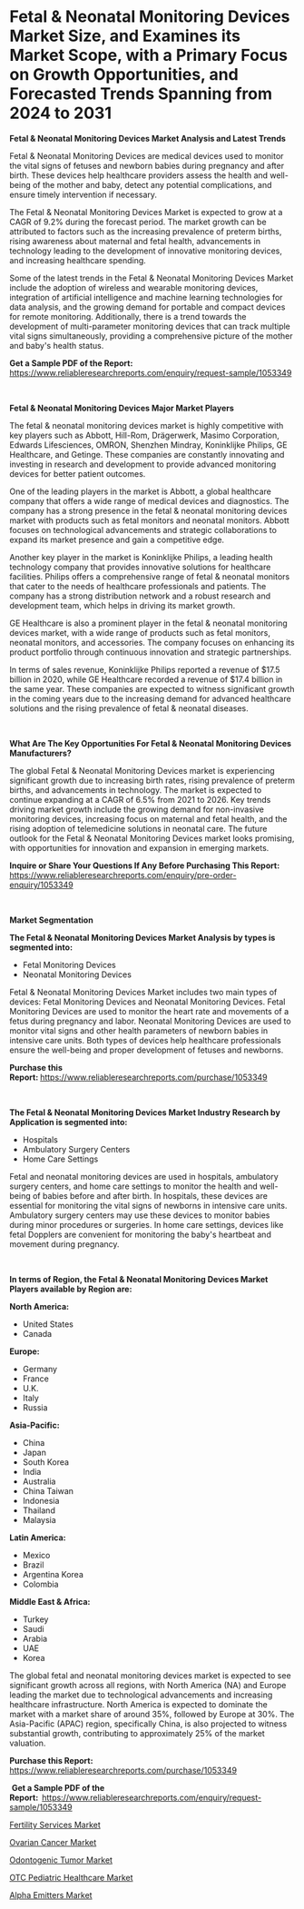 <p><h1>Fetal & Neonatal Monitoring Devices Market Size, and Examines its Market Scope, with a Primary Focus on Growth Opportunities, and Forecasted Trends Spanning from 2024 to 2031</h1></p><p><strong>Fetal & Neonatal Monitoring Devices Market Analysis and Latest Trends</strong></p>
<p><p>Fetal & Neonatal Monitoring Devices are medical devices used to monitor the vital signs of fetuses and newborn babies during pregnancy and after birth. These devices help healthcare providers assess the health and well-being of the mother and baby, detect any potential complications, and ensure timely intervention if necessary.</p><p>The Fetal & Neonatal Monitoring Devices Market is expected to grow at a CAGR of 9.2% during the forecast period. The market growth can be attributed to factors such as the increasing prevalence of preterm births, rising awareness about maternal and fetal health, advancements in technology leading to the development of innovative monitoring devices, and increasing healthcare spending.</p><p>Some of the latest trends in the Fetal & Neonatal Monitoring Devices Market include the adoption of wireless and wearable monitoring devices, integration of artificial intelligence and machine learning technologies for data analysis, and the growing demand for portable and compact devices for remote monitoring. Additionally, there is a trend towards the development of multi-parameter monitoring devices that can track multiple vital signs simultaneously, providing a comprehensive picture of the mother and baby's health status.</p></p>
<p><strong>Get a Sample PDF of the Report:&nbsp;</strong> <a href="https://www.reliableresearchreports.com/enquiry/request-sample/1053349">https://www.reliableresearchreports.com/enquiry/request-sample/1053349</a></p>
<p>&nbsp;</p>
<p><strong>Fetal & Neonatal Monitoring Devices Major Market Players</strong></p>
<p><p>The fetal & neonatal monitoring devices market is highly competitive with key players such as Abbott, Hill-Rom, Drägerwerk, Masimo Corporation, Edwards Lifesciences, OMRON, Shenzhen Mindray, Koninklijke Philips, GE Healthcare, and Getinge. These companies are constantly innovating and investing in research and development to provide advanced monitoring devices for better patient outcomes.</p><p>One of the leading players in the market is Abbott, a global healthcare company that offers a wide range of medical devices and diagnostics. The company has a strong presence in the fetal & neonatal monitoring devices market with products such as fetal monitors and neonatal monitors. Abbott focuses on technological advancements and strategic collaborations to expand its market presence and gain a competitive edge.</p><p>Another key player in the market is Koninklijke Philips, a leading health technology company that provides innovative solutions for healthcare facilities. Philips offers a comprehensive range of fetal & neonatal monitors that cater to the needs of healthcare professionals and patients. The company has a strong distribution network and a robust research and development team, which helps in driving its market growth.</p><p>GE Healthcare is also a prominent player in the fetal & neonatal monitoring devices market, with a wide range of products such as fetal monitors, neonatal monitors, and accessories. The company focuses on enhancing its product portfolio through continuous innovation and strategic partnerships.</p><p>In terms of sales revenue, Koninklijke Philips reported a revenue of $17.5 billion in 2020, while GE Healthcare recorded a revenue of $17.4 billion in the same year. These companies are expected to witness significant growth in the coming years due to the increasing demand for advanced healthcare solutions and the rising prevalence of fetal & neonatal diseases.</p></p>
<p>&nbsp;</p>
<p><strong>What Are The Key Opportunities For Fetal & Neonatal Monitoring Devices Manufacturers?</strong></p>
<p><p>The global Fetal & Neonatal Monitoring Devices market is experiencing significant growth due to increasing birth rates, rising prevalence of preterm births, and advancements in technology. The market is expected to continue expanding at a CAGR of 6.5% from 2021 to 2026. Key trends driving market growth include the growing demand for non-invasive monitoring devices, increasing focus on maternal and fetal health, and the rising adoption of telemedicine solutions in neonatal care. The future outlook for the Fetal & Neonatal Monitoring Devices market looks promising, with opportunities for innovation and expansion in emerging markets.</p></p>
<p><strong>Inquire or Share Your Questions If Any Before Purchasing This Report:</strong> <a href="https://www.reliableresearchreports.com/enquiry/pre-order-enquiry/1053349">https://www.reliableresearchreports.com/enquiry/pre-order-enquiry/1053349</a></p>
<p>&nbsp;</p>
<p><strong>Market Segmentation</strong></p>
<p><strong>The Fetal & Neonatal Monitoring Devices Market Analysis by types is segmented into:</strong></p>
<p><ul><li>Fetal Monitoring Devices</li><li>Neonatal Monitoring Devices</li></ul></p>
<p><p>Fetal & Neonatal Monitoring Devices Market includes two main types of devices: Fetal Monitoring Devices and Neonatal Monitoring Devices. Fetal Monitoring Devices are used to monitor the heart rate and movements of a fetus during pregnancy and labor. Neonatal Monitoring Devices are used to monitor vital signs and other health parameters of newborn babies in intensive care units. Both types of devices help healthcare professionals ensure the well-being and proper development of fetuses and newborns.</p></p>
<p><strong>Purchase this Report:&nbsp;</strong><a href="https://www.reliableresearchreports.com/purchase/1053349">https://www.reliableresearchreports.com/purchase/1053349</a></p>
<p>&nbsp;</p>
<p><strong>The Fetal & Neonatal Monitoring Devices Market Industry Research by Application is segmented into:</strong></p>
<p><ul><li>Hospitals</li><li>Ambulatory Surgery Centers</li><li>Home Care Settings</li></ul></p>
<p><p>Fetal and neonatal monitoring devices are used in hospitals, ambulatory surgery centers, and home care settings to monitor the health and well-being of babies before and after birth. In hospitals, these devices are essential for monitoring the vital signs of newborns in intensive care units. Ambulatory surgery centers may use these devices to monitor babies during minor procedures or surgeries. In home care settings, devices like fetal Dopplers are convenient for monitoring the baby's heartbeat and movement during pregnancy.</p></p>
<p>&nbsp;</p>
<p><strong>In terms of Region, the Fetal & Neonatal Monitoring Devices Market Players available by Region are:</strong></p>
<p>
    <p> <strong> North America: </strong>
        <ul>
            <li>United States</li>
            <li>Canada</li>
        </ul>
        </p> 
    <p> <strong> Europe: </strong>
        <ul>
            <li>Germany</li>
            <li>France</li>
            <li>U.K.</li>
            <li>Italy</li>
            <li>Russia</li>
        </ul>
        </p> 
    <p> <strong> Asia-Pacific: </strong>
        <ul>
            <li>China</li>
            <li>Japan</li>
            <li>South Korea</li>
            <li>India</li>
            <li>Australia</li>
            <li>China Taiwan</li>
            <li>Indonesia</li>
            <li>Thailand</li>
            <li>Malaysia</li>
        </ul>
        </p> 
    <p> <strong> Latin America: </strong>
        <ul>
            <li>Mexico</li>
            <li>Brazil</li>
            <li>Argentina Korea</li>
            <li>Colombia</li>
        </ul>
        </p> 
    <p> <strong> Middle East & Africa: </strong>
        <ul>
            <li>Turkey</li>
            <li>Saudi</li>
            <li>Arabia</li>
            <li>UAE</li>
            <li>Korea</li>
        </ul>
    </p>
    </p>
<p><p>The global fetal and neonatal monitoring devices market is expected to see significant growth across all regions, with North America (NA) and Europe leading the market due to technological advancements and increasing healthcare infrastructure. North America is expected to dominate the market with a market share of around 35%, followed by Europe at 30%. The Asia-Pacific (APAC) region, specifically China, is also projected to witness substantial growth, contributing to approximately 25% of the market valuation.</p></p>
<p><strong>Purchase this Report: </strong><a href="https://www.reliableresearchreports.com/purchase/1053349">https://www.reliableresearchreports.com/purchase/1053349</a></p>
<p>&nbsp;<strong>Get a Sample PDF of the Report:&nbsp;&nbsp;</strong><a href="https://www.reliableresearchreports.com/enquiry/request-sample/1053349">https://www.reliableresearchreports.com/enquiry/request-sample/1053349</a></p>
<p><strong></strong></p>
<p><p><a href="https://medium.com/p/b455c5996946/edit">Fertility Services Market</a></p><p><a href="https://medium.com/@nathanpatel65/ovarian-cancer-market-research-report-its-history-and-forecast-2024-to-2031-e7219b4ecdd8">Ovarian Cancer Market</a></p><p><a href="https://medium.com/p/e088615b1a2c/edit">Odontogenic Tumor Market</a></p><p><a href="https://medium.com/p/95b9e581854d/edit">OTC Pediatric Healthcare Market</a></p><p><a href="https://medium.com/@nathanpatel65/decoding-alpha-emitters-market-metrics-market-share-trends-and-growth-patterns-0716389ddff7">Alpha Emitters Market</a></p></p>
